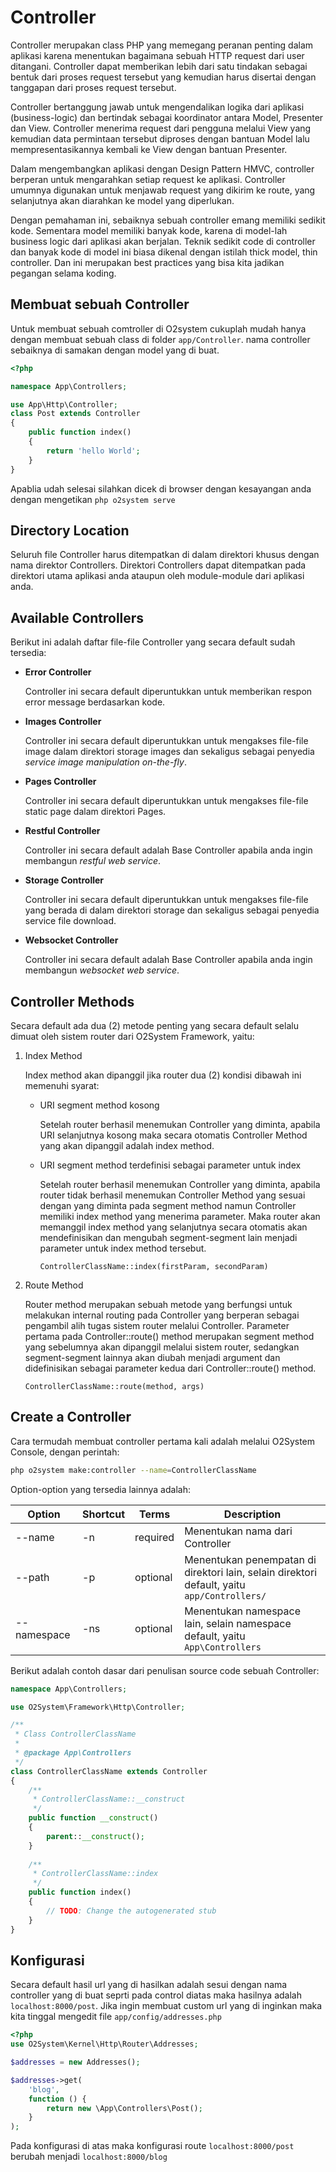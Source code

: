 # Controller

Controller merupakan class PHP yang memegang peranan penting dalam aplikasi karena menentukan bagaimana sebuah HTTP request dari user ditangani. Controller dapat memberikan lebih dari satu tindakan sebagai bentuk dari proses request tersebut yang kemudian harus disertai dengan tanggapan dari proses request tersebut.

Controller bertanggung jawab untuk mengendalikan logika dari aplikasi (business-logic) dan bertindak sebagai koordinator antara Model, Presenter dan View. Controller menerima request dari pengguna melalui View yang kemudian data permintaan tersebut diproses dengan bantuan Model lalu mempresentasikannya kembali ke View dengan bantuan Presenter.

Dalam mengembangkan aplikasi dengan Design Pattern HMVC, controller berperan untuk mengarahkan setiap request ke aplikasi. Controller umumnya digunakan untuk menjawab request yang dikirim ke route, yang selanjutnya akan diarahkan ke model yang diperlukan.

Dengan pemahaman ini, sebaiknya sebuah controller emang memiliki sedikit kode. Sementara model memiliki banyak kode, karena di model-lah business logic dari aplikasi akan berjalan. Teknik sedikit code di controller dan banyak kode di model ini biasa dikenal dengan istilah thick model, thin controller. Dan ini merupakan best practices yang bisa kita jadikan pegangan selama koding.


## Membuat sebuah Controller

Untuk membuat sebuah comtroller di O2system cukuplah mudah hanya dengan membuat sebuah class di folder `app/Controller`. nama controller sebaiknya di samakan dengan model yang di buat.

```php
<?php

namespace App\Controllers;

use App\Http\Controller;
class Post extends Controller
{
    public function index()
    {
        return 'hello World';
    }
}
```

Apablia udah selesai silahkan dicek di browser dengan kesayangan anda dengan mengetikan `php o2system serve`

## Directory Location

Seluruh file Controller harus ditempatkan di dalam direktori khusus dengan nama direktor Controllers. Direktori Controllers dapat ditempatkan pada direktori utama aplikasi anda ataupun oleh module-module dari aplikasi anda.

## Available Controllers

Berikut ini adalah daftar file-file Controller yang secara default sudah tersedia:

- **Error Controller**

    Controller ini secara default diperuntukkan untuk memberikan respon error message berdasarkan kode.

- **Images Controller**

    Controller ini secara default diperuntukkan untuk mengakses file-file image dalam direktori storage images dan sekaligus sebagai penyedia *service image manipulation on-the-fly*.
    
- **Pages Controller**
    
    Controller ini secara default diperuntukkan untuk mengakses file-file static page dalam direktori Pages.
    
- **Restful Controller**
    
    Controller ini secara default adalah Base Controller apabila anda ingin membangun *restful web service*.
    
- **Storage Controller**
    
    Controller ini secara default diperuntukkan untuk mengakses file-file yang berada di dalam direktori storage dan sekaligus sebagai penyedia service file download.
    
- **Websocket Controller**
    
    Controller ini secara default adalah Base Controller apabila anda ingin membangun *websocket web service*.
    

## Controller Methods

Secara default ada dua (2) metode penting yang secara default selalu dimuat oleh sistem router dari O2System Framework, yaitu:

1. Index Method

    Index method akan dipanggil jika router dua (2) kondisi dibawah ini memenuhi syarat:
    
    - URI segment method kosong
    
        Setelah router berhasil menemukan Controller yang diminta, apabila URI selanjutnya kosong maka secara otomatis Controller Method yang akan dipanggil adalah index method.
        
    - URI segment method terdefinisi sebagai parameter untuk index
        
        Setelah router berhasil menemukan Controller yang diminta, apabila router tidak berhasil menemukan Controller Method yang sesuai dengan yang diminta pada segment method namun Controller memiliki index method yang menerima parameter. Maka router akan memanggil index method yang selanjutnya secara otomatis akan mendefinisikan dan mengubah segment-segment lain menjadi parameter untuk index method tersebut.
        
        `ControllerClassName::index(firstParam, secondParam)`
    
2. Route Method
    
    Router method merupakan sebuah metode yang berfungsi untuk melakukan internal routing pada Controller yang berperan sebagai pengambil alih tugas sistem router melalui Controller. Parameter pertama pada Controller::route() method merupakan segment method yang sebelumnya akan dipanggil melalui sistem router, sedangkan segment-segment lainnya akan diubah menjadi argument dan didefinisikan sebagai parameter kedua dari Controller::route() method.
        
    `ControllerClassName::route(method, args)`

## Create a Controller

Cara termudah membuat controller pertama kali adalah melalui O2System Console, dengan perintah:

```bash
php o2system make:controller --name=ControllerClassName
```
Option-option yang tersedia lainnya adalah:


| Option  | Shortcut  |Terms    |Description|
|---------|-----------|---------|-----------|
|--name   |-n|required|Menentukan nama dari Controller
|--path   |-p|optional|Menentukan penempatan di direktori lain, selain direktori default, yaitu `app/Controllers/`
|--namespace|-ns|optional|Menentukan namespace lain, selain namespace default, yaitu `App\Controllers`


Berikut adalah contoh dasar dari penulisan source code sebuah Controller:

```php
namespace App\Controllers; 

use O2System\Framework\Http\Controller;

/**
 * Class ControllerClassName
 *
 * @package App\Controllers
 */
class ControllerClassName extends Controller
{
    /**
     * ControllerClassName::__construct
     */
    public function __construct()
    {
        parent::__construct();
    }
    
    /**
     * ControllerClassName::index
     */
    public function index()
    {
        // TODO: Change the autogenerated stub
    }
}
```

## Konfigurasi

Secara default hasil url yang di hasilkan adalah sesui dengan nama controller yang di buat  seprti pada control diatas maka hasilnya adalah `localhost:8000/post`. Jika ingin membuat custom url yang di inginkan maka kita tinggal mengedit file `app/config/addresses.php` 

```php
<?php
use O2System\Kernel\Http\Router\Addresses;

$addresses = new Addresses();

$addresses->get(
    'blog',
    function () {
        return new \App\Controllers\Post();
    }
);
```

Pada konfigurasi di atas maka konfigurasi route `localhost:8000/post` berubah menjadi `localhost:8000/blog`
